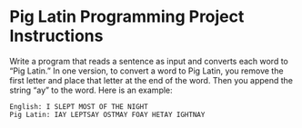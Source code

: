 # Pig Latin Programming Project Instructions

Write a program that reads a sentence as input and converts each word to “Pig Latin.” In one version, to convert a word to Pig Latin, you remove the first letter and place that letter at the end of the word. Then you append the string “ay” to the word. Here is an example:

```
English: I SLEPT MOST OF THE NIGHT
Pig Latin: IAY LEPTSAY OSTMAY FOAY HETAY IGHTNAY
```
